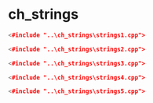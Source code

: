 # ch_strings #

```cpp
<#include "..\ch_strings\strings1.cpp">
```

```cpp
<#include "..\ch_strings\strings2.cpp">
```

```cpp
<#include "..\ch_strings\strings3.cpp">
```

```cpp
<#include "..\ch_strings\strings4.cpp">
```

```cpp
<#include "..\ch_strings\strings5.cpp">
```

